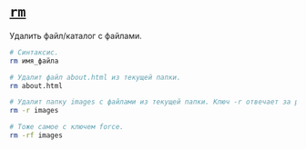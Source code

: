 # [`rm`](../index.md)

Удалить файл/каталог с файлами.

```bash
# Синтаксис.
rm имя_файла

# Удалит файл about.html из текущей папки.
rm about.html

# Удалит папку images с файлами из текущей папки. Ключ -r отвечает за рекурсивное удаление файлов и папок.
rm -r images

# Тоже самое с ключем force.
rm -rf images
```
